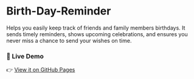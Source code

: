 # Birth-Day-Reminder
Helps you easily keep track of friends and family members birthdays. It sends timely reminders, shows upcoming celebrations, and ensures you never miss a chance to send your wishes on time.


### 🚀 Live Demo  
👉 [View it on GitHub Pages](https://pratheekshapoonja1809.github.io/Birth-Day-Reminder/)
